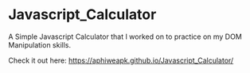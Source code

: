 # Javascript_Calculator
A Simple Javascript Calculator that I worked on to practice on my DOM Manipulation skills.

Check it out here: https://aphiweapk.github.io/Javascript_Calculator/
